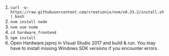 1. `curl -o- https://raw.githubusercontent.com/creationix/nvm/v0.33.2/install.sh | bash`
2. `nvm install node`
3. `nvm use node`
5. `cd hardware_frontend`
6. `npm install`
7. Open Hardware.jsproj in Visual Studio 2017 and build & run. You may have to install missing Windows SDK versions if you encounter errors.
